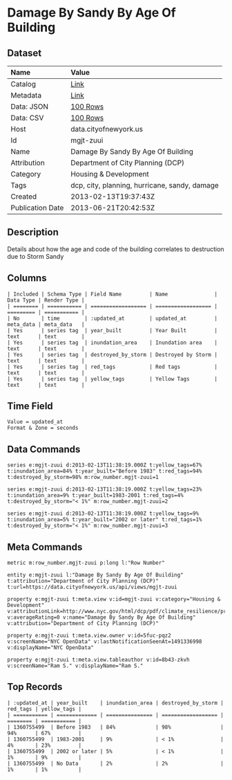 # Damage By Sandy By Age Of Building

## Dataset

| Name | Value |
| :--- | :---- |
| Catalog | [Link](https://catalog.data.gov/dataset/damage-by-sandy-by-age-of-building-c2c67) |
| Metadata | [Link](https://data.cityofnewyork.us/api/views/mgjt-zuui) |
| Data: JSON | [100 Rows](https://data.cityofnewyork.us/api/views/mgjt-zuui/rows.json?max_rows=100) |
| Data: CSV | [100 Rows](https://data.cityofnewyork.us/api/views/mgjt-zuui/rows.csv?max_rows=100) |
| Host | data.cityofnewyork.us |
| Id | mgjt-zuui |
| Name | Damage By Sandy By Age Of Building |
| Attribution | Department of City Planning (DCP) |
| Category | Housing & Development |
| Tags | dcp, city, planning, hurricane, sandy, damage |
| Created | 2013-02-13T19:37:43Z |
| Publication Date | 2013-06-21T20:42:53Z |

## Description

Details about how the age and code of the building correlates to destruction due to Storm Sandy

## Columns

```ls
| Included | Schema Type | Field Name         | Name               | Data Type | Render Type |
| ======== | =========== | ================== | ================== | ========= | =========== |
| No       | time        | :updated_at        | updated_at         | meta_data | meta_data   |
| Yes      | series tag  | year_built         | Year Built         | text      | text        |
| Yes      | series tag  | inundation_area    | Inundation area    | text      | text        |
| Yes      | series tag  | destroyed_by_storm | Destroyed by Storm | text      | text        |
| Yes      | series tag  | red_tags           | Red tags           | text      | text        |
| Yes      | series tag  | yellow_tags        | Yellow Tags        | text      | text        |
```

## Time Field

```ls
Value = updated_at
Format & Zone = seconds
```

## Data Commands

```ls
series e:mgjt-zuui d:2013-02-13T11:38:19.000Z t:yellow_tags=67% t:inundation_area=84% t:year_built="Before 1983" t:red_tags=94% t:destroyed_by_storm=98% m:row_number.mgjt-zuui=1

series e:mgjt-zuui d:2013-02-13T11:38:19.000Z t:yellow_tags=23% t:inundation_area=9% t:year_built=1983-2001 t:red_tags=4% t:destroyed_by_storm="< 1%" m:row_number.mgjt-zuui=2

series e:mgjt-zuui d:2013-02-13T11:38:19.000Z t:yellow_tags=9% t:inundation_area=5% t:year_built="2002 or later" t:red_tags=1% t:destroyed_by_storm="< 1%" m:row_number.mgjt-zuui=3
```

## Meta Commands

```ls
metric m:row_number.mgjt-zuui p:long l:"Row Number"

entity e:mgjt-zuui l:"Damage By Sandy By Age Of Building" t:attribution="Department of City Planning (DCP)" t:url=https://data.cityofnewyork.us/api/views/mgjt-zuui

property e:mgjt-zuui t:meta.view v:id=mgjt-zuui v:category="Housing & Development" v:attributionLink=http://www.nyc.gov/html/dcp/pdf/climate_resilience/presentation_sandy.pdf v:averageRating=0 v:name="Damage By Sandy By Age Of Building" v:attribution="Department of City Planning (DCP)"

property e:mgjt-zuui t:meta.view.owner v:id=5fuc-pqz2 v:screenName="NYC OpenData" v:lastNotificationSeenAt=1491336998 v:displayName="NYC OpenData"

property e:mgjt-zuui t:meta.view.tableauthor v:id=8b43-zkvh v:screenName="Ram S." v:displayName="Ram S."
```

## Top Records

```ls
| :updated_at | year_built    | inundation_area | destroyed_by_storm | red_tags | yellow_tags | 
| =========== | ============= | =============== | ================== | ======== | =========== | 
| 1360755499  | Before 1983   | 84%             | 98%                | 94%      | 67%         | 
| 1360755499  | 1983-2001     | 9%              | < 1%               | 4%       | 23%         | 
| 1360755499  | 2002 or later | 5%              | < 1%               | 1%       | 9%          | 
| 1360755499  | No Data       | 2%              | 2%                 | 1%       | 1%          | 
```